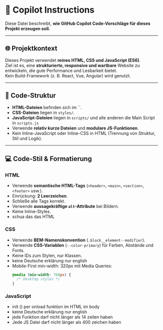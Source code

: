 # 🤖 Copilot Instructions

Diese Datei beschreibt, **wie GitHub Copilot Code-Vorschläge für dieses Projekt erzeugen soll.**

---

## 🌐 Projektkontext

Dieses Projekt verwendet **reines HTML, CSS und JavaScript (ES6)**.  
Ziel ist es, eine **strukturierte, responsive und wartbare** Website zu entwickeln, die gute Performance und Lesbarkeit bietet.  
Kein Build-Framework (z. B. React, Vue, Angular) wird genutzt.

---

## 🧱 Code-Struktur

- **HTML-Dateien** befinden sich im ``.
- **CSS-Dateien** liegen in `styles/`.
- **JavaScript-Dateien** liegen in `scripts/` und alle anderen die Main Script in `scripts.js`
- Verwende **relativ kurze Dateien** und **modulare JS-Funktionen**.
- Kein Inline-JavaScript oder Inline-CSS in HTML (Trennung von Struktur, Stil und Logik).

---

## 💻 Code-Stil & Formatierung

### HTML

- Verwende **semantische HTML-Tags** (`<header>`, `<main>`, `<section>`, `<footer>` usw.).
- Einrückung: **2 Leerzeichen**.
- Schließe alle Tags korrekt.
- Verwende **aussagekräftige `alt`-Attribute** bei Bildern.
- Keine Inline-Styles.
- schua das das HTML

### CSS

- Verwende **BEM-Namenskonvention** (`.block__element--modifier`).
- Verwende **CSS-Variablen** (`--color-primary`) für Farben, Abstände und Fonts.
- Keine IDs zum Stylen, nur Klassen.
- keine Deutsche erklärung nur english
- Mobile-First min-width: 320px mit Media Queries:
  ```css
  @media (min-width: 768px) {
    /* Desktop styles */
  }
  ```

### JavaScript

- init () per onload funktion im HTML im body
- keine Deutsche erklärung nur english
- jede Funktion darf nicht länger als 14 zeilen haben
- Jede JS Datei darf nicht länger als 400 zeichen haben
